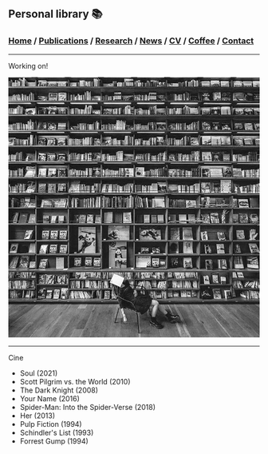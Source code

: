 
## Personal library 📚

###  [Home](/index) / [Publications](/publications) / [Research](/research) / [News](/news) / [CV](/brief_cv) / [Coffee](/coffee) / [Contact](/contact)

---

Working on!

![ ](/images/lib.jpeg)

---
Cine

* Soul (2021)
* Scott Pilgrim vs. the World (2010)
* The Dark Knight (2008)
* Your Name (2016)
* Spider-Man: Into the Spider-Verse (2018)
* Her (2013)
* Pulp Fiction (1994)
* Schindler's List (1993)
* Forrest Gump (1994)
